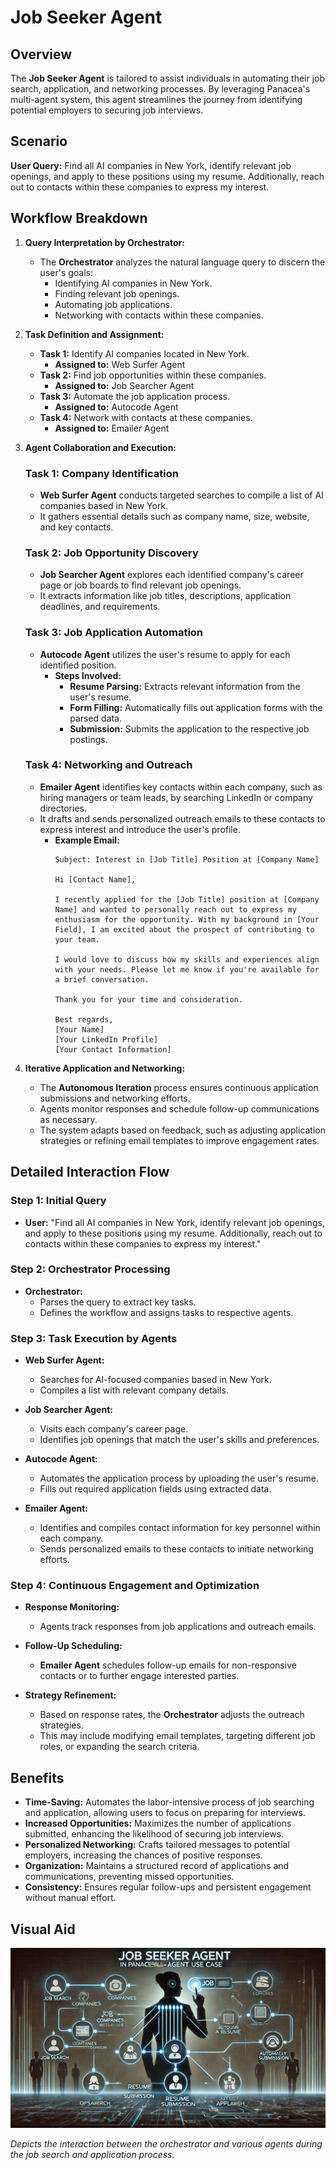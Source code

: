 # Job Seeker Agent

## **Overview**

The **Job Seeker Agent** is tailored to assist individuals in automating their job search, application, and networking processes. By leveraging Panacea's multi-agent system, this agent streamlines the journey from identifying potential employers to securing job interviews.

## **Scenario**

**User Query:**
Find all AI companies in New York, identify relevant job openings, and apply to these positions using my resume. Additionally, reach out to contacts within these companies to express my interest.


## **Workflow Breakdown**

1. **Query Interpretation by Orchestrator:**
   - The **Orchestrator** analyzes the natural language query to discern the user's goals:
     - Identifying AI companies in New York.
     - Finding relevant job openings.
     - Automating job applications.
     - Networking with contacts within these companies.

2. **Task Definition and Assignment:**
   - **Task 1:** Identify AI companies located in New York.
     - **Assigned to:** Web Surfer Agent
   - **Task 2:** Find job opportunities within these companies.
     - **Assigned to:** Job Searcher Agent
   - **Task 3:** Automate the job application process.
     - **Assigned to:** Autocode Agent
   - **Task 4:** Network with contacts at these companies.
     - **Assigned to:** Emailer Agent

3. **Agent Collaboration and Execution:**

   ### **Task 1: Company Identification**
   - **Web Surfer Agent** conducts targeted searches to compile a list of AI companies based in New York.
   - It gathers essential details such as company name, size, website, and key contacts.

   ### **Task 2: Job Opportunity Discovery**
   - **Job Searcher Agent** explores each identified company's career page or job boards to find relevant job openings.
   - It extracts information like job titles, descriptions, application deadlines, and requirements.

   ### **Task 3: Job Application Automation**
   - **Autocode Agent** utilizes the user's resume to apply for each identified position.
     - **Steps Involved:**
       - **Resume Parsing:** Extracts relevant information from the user's resume.
       - **Form Filling:** Automatically fills out application forms with the parsed data.
       - **Submission:** Submits the application to the respective job postings.

   ### **Task 4: Networking and Outreach**
   - **Emailer Agent** identifies key contacts within each company, such as hiring managers or team leads, by searching LinkedIn or company directories.
   - It drafts and sends personalized outreach emails to these contacts to express interest and introduce the user's profile.
     - **Example Email:**
       ```
       Subject: Interest in [Job Title] Position at [Company Name]

       Hi [Contact Name],

       I recently applied for the [Job Title] position at [Company Name] and wanted to personally reach out to express my enthusiasm for the opportunity. With my background in [Your Field], I am excited about the prospect of contributing to your team.

       I would love to discuss how my skills and experiences align with your needs. Please let me know if you're available for a brief conversation.

       Thank you for your time and consideration.

       Best regards,
       [Your Name]
       [Your LinkedIn Profile]
       [Your Contact Information]
       ```

4. **Iterative Application and Networking:**
   - The **Autonomous Iteration** process ensures continuous application submissions and networking efforts.
   - Agents monitor responses and schedule follow-up communications as necessary.
   - The system adapts based on feedback, such as adjusting application strategies or refining email templates to improve engagement rates.

## **Detailed Interaction Flow**

### **Step 1: Initial Query**
- **User:** "Find all AI companies in New York, identify relevant job openings, and apply to these positions using my resume. Additionally, reach out to contacts within these companies to express my interest."

### **Step 2: Orchestrator Processing**
- **Orchestrator:**
  - Parses the query to extract key tasks.
  - Defines the workflow and assigns tasks to respective agents.

### **Step 3: Task Execution by Agents**
- **Web Surfer Agent:**
  - Searches for AI-focused companies based in New York.
  - Compiles a list with relevant company details.

- **Job Searcher Agent:**
  - Visits each company's career page.
  - Identifies job openings that match the user's skills and preferences.

- **Autocode Agent:**
  - Automates the application process by uploading the user's resume.
  - Fills out required application fields using extracted data.

- **Emailer Agent:**
  - Identifies and compiles contact information for key personnel within each company.
  - Sends personalized emails to these contacts to initiate networking efforts.

### **Step 4: Continuous Engagement and Optimization**
- **Response Monitoring:**
  - Agents track responses from job applications and outreach emails.

- **Follow-Up Scheduling:**
  - **Emailer Agent** schedules follow-up emails for non-responsive contacts or to further engage interested parties.

- **Strategy Refinement:**
  - Based on response rates, the **Orchestrator** adjusts the outreach strategies.
  - This may include modifying email templates, targeting different job roles, or expanding the search criteria.

## **Benefits**

- **Time-Saving:** Automates the labor-intensive process of job searching and application, allowing users to focus on preparing for interviews.
- **Increased Opportunities:** Maximizes the number of applications submitted, enhancing the likelihood of securing job interviews.
- **Personalized Networking:** Crafts tailored messages to potential employers, increasing the chances of positive responses.
- **Organization:** Maintains a structured record of applications and communications, preventing missed opportunities.
- **Consistency:** Ensures regular follow-ups and persistent engagement without manual effort.

## **Visual Aid**

![System Architecture Diagram](images/jobs.png)

*Depicts the interaction between the orchestrator and various agents during the job search and application process.*
